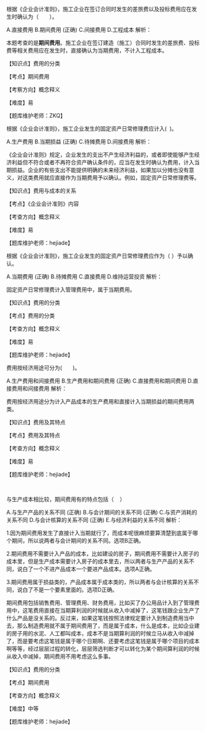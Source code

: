 <p>根据《企业会计准则》，施工企业在签订合同时发生的差旅费以及投标费用应在发生时确认为（　　）。</p>
A.直接费用
B.期间费用  (正确)
C.间接费用
D.工程成本
解析：<p>本题考查的是<strong>期间费用</strong>。施工企业在签订建造（施工）合同时发生的差旅费、投标费等相关费用应在发生时，直接确认为当期费用，不计入工程成本。</p><p>【知识点】费用的分类</p><p>【考点】期间费用</p><p>【考察方向】概念释义</p><p>【难度】易</p><p>【题库维护老师：ZKQ】</p>
<p>根据《企业会计准则》，施工企业发生的固定资产日常修理费应计入( &nbsp;)。</p>
A.生产费用
B.当期损益  (正确)
C.待摊费用
D.间接费用
解析：<p>《企业会计准则》规定，企业发生的支出不产生经济利益的，或者即使能够产生经济利益但不符合或者不再符合资产确认条件的，应当在发生时确认为费用，计入当期损益。企业的有些支出不能提供明确的未来经济利益，如果加以分摊也没有意义，对这类费用就应直接作为当期费用予以确认。例如，固定资产日常修理费等。</p><p>【知识点】费用与成本的关系</p><p>【考点】《企业会计准则》内容</p><p>【考查方向】概念释义</p><p>【难度】易</p><p>【题库维护老师：hejiade】</p>
<p>根据《企业会计准则》，施工企业发生的固定资产日常修理费应作为（ ）予以确认。</p>
A.当期费用  (正确)
B.待摊费用
C.直接费用
D.维持运营投资
解析：<p>固定资产日常修理费计入管理费用中，属于当期费用。</p><p>【知识点】费用的分类</p><p>【考点】费用的分类</p><p>【考查方向】概念释义</p><p>【难度】易</p><p>【题库维护老师：hejiade】</p>
<p>费用按经济用途可分为(　　)。</p>
A.生产费用和间接费用
B.生产费用和期间费用  (正确)
C.直接费用和期间费用
D.直接费用和间接费用
解析：<p>费用按经济用途分为计入产品成本的生产费用和直接计入当期损益的期间费用两类。</p><p>【知识点】费用及其特点</p><p>【考点】费用及其特点</p><p>【考查方向】概念释义</p><p>【难度】易</p><p>【题库维护老师：hejiade】</p><p><br/></p>
<p>与生产成本相比较，期间费用有的特点包括（ &nbsp; &nbsp;）</p>
A.与生产产品的关系不同  (正确)
B.与会计期间的关系不同  (正确)
C.与资产消耗的关系不同
D.与会计核算的关系不同  (正确)
E.与经济利益的关系不同
解析：<p>1.因为期间费用发生了直接计入当期就行了，而成本呢很麻烦要算清楚到底属于哪个期间，所以说两者与会计期间的关系不同。选项B正确。</p><p>2.期间费用不需要计入产品的成本，比如建设的房子，期间费用不需要计入房子的成本里，但是生产成本需要计入房子的成本里去，所以两者与生产产品的关系不同，说白了一个不进产品成本一个要进产品成本。选项A正确。</p><p>3.期间费用属于损益类的，产品成本属于成本类的，所以两者与会计核算的关系不同，说白了不是一个要素里面的。选项D正确。</p><p>期间费用包括销售费用、管理费用、财务费用，比如买了办公用品计入到了管理费用中，这笔费用直接在当期算利润的时候就从收入中减掉了，这笔钱跟企业生产了什么产品是没关系的。反过来，如果这笔钱按照法律规定要计入到制造费用当中去，那么制造费用就不属于期间费用了，而是属于成本，什么是成本，比如企业建的房子用的水泥、人工都叫成本，成本不是当期算利润的时候立马从收入中减掉了，而是要考虑这笔钱是属于哪个日期啊、还要考虑这笔钱是属于哪个项目的成本啊等等，经过层层过程的转化，层层筛选判断才可以转化为某个期间算利润的时候从收入中减掉，期间费用不用考虑这么多事。</p><p>【知识点】费用的分类</p><p>【考点】期间费用</p><p>【考查方向】概念释义</p><p>【难度】中等</p><p>【题库维护老师：hejiade】</p>
